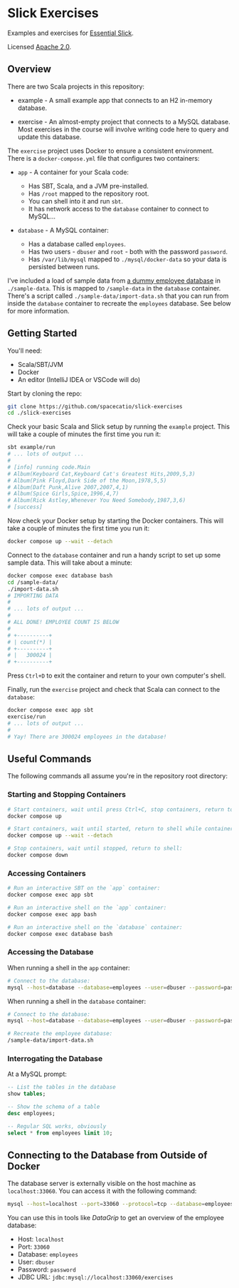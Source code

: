 # Slick Exercises

Examples and exercises for
[Essential Slick](https://underscore.io/training/courses/essential-slick).

Licensed [Apache 2.0](https://www.apache.org/licenses/LICENSE-2.0).

## Overview

There are two Scala projects in this repository:

- example - A small example app that connects to an H2 in-memory database.

- exercise - An almost-empty project that connects to a MySQL database.
  Most exercises in the course will involve writing code here
  to query and update this database.

The `exercise` project uses Docker to ensure a consistent environment.
There is a `docker-compose.yml` file that configures two containers:

- `app` - A container for your Scala code:

  - Has SBT, Scala, and a JVM pre-installed.
  - Has `/root` mapped to the repository root.
  - You can shell into it and run `sbt`.
  - It has network access to the `database` container to connect to MySQL...

- `database` - A MySQL container:

  - Has a database called `employees`.
  - Has two users - `dbuser` and `root` - both with the password `password`.
  - Has `/var/lib/mysql` mapped to `./mysql/docker-data` so your data is persisted between runs.

I've included a load of sample data from
[a dummy employee database](https://github.com/datacharmer/test_db) in `./sample-data`.
This is mapped to `/sample-data` in the `database` container.
There's a script called `./sample-data/import-data.sh`
that you can run from inside the `database` container to recreate the `employees` database.
See below for more information.

## Getting Started

You'll need:

- Scala/SBT/JVM
- Docker
- An editor (IntelliJ IDEA or VSCode will do)

Start by cloning the repo:

```bash
git clone https://github.com/spacecatio/slick-exercises
cd ./slick-exercises
```

Check your basic Scala and Slick setup by running the `example` project.
This will take a couple of minutes the first time you run it:

```bash
sbt example/run
# ... lots of output ...
#
# [info] running code.Main
# Album(Keyboard Cat,Keyboard Cat's Greatest Hits,2009,5,3)
# Album(Pink Floyd,Dark Side of the Moon,1978,5,5)
# Album(Daft Punk,Alive 2007,2007,4,1)
# Album(Spice Girls,Spice,1996,4,7)
# Album(Rick Astley,Whenever You Need Somebody,1987,3,6)
# [success]
```

Now check your Docker setup by starting the Docker containers.
This will take a couple of minutes the first time you run it:

```bash
docker compose up --wait --detach
```

Connect to the `database` container and run a handy script to set up some sample data.
This will take about a minute:

```bash
docker compose exec database bash
cd /sample-data/
./import-data.sh
# IMPORTING DATA
#
# ... lots of output ...
#
# ALL DONE! EMPLOYEE COUNT IS BELOW
#
# +----------+
# | count(*) |
# +----------+
# |   300024 |
# +----------+
```

Press `Ctrl+D` to exit the container and return to your own computer's shell.

Finally, run the `exercise` project and check that Scala can connect to the `database`:

```bash
docker compose exec app sbt
exercise/run
# ... lots of output ...
#
# Yay! There are 300024 employees in the database!
```

## Useful Commands

The following commands all assume you're in the repository root directory:

### Starting and Stopping Containers

```bash
# Start containers, wait until press Ctrl+C, stop containers, return to shell:
docker compose up

# Start containers, wait until started, return to shell while containers still running:
docker compose up --wait --detach

# Stop containers, wait until stopped, return to shell:
docker compose down
```

### Accessing Containers

```bash
# Run an interactive SBT on the `app` container:
docker compose exec app sbt

# Run an interactive shell on the `app` container:
docker compose exec app bash

# Run an interactive shell on the `database` container:
docker compose exec database bash
```

### Accessing the Database

When running a shell in the `app` container:

```bash
# Connect to the database:
mysql --host=database --database=employees --user=dbuser --password=password
```

When running a shell in the `database` container:

```bash
# Connect to the database:
mysql --host=database --database=employees --user=dbuser --password=password

# Recreate the employee database:
/sample-data/import-data.sh
```

### Interrogating the Database

At a MySQL prompt:

```sql
-- List the tables in the database
show tables;

-- Show the schema of a table
desc employees;

-- Regular SQL works, obviously
select * from employees limit 10;
```

## Connecting to the Database from Outside of Docker

The database server is externally visible on the host machine as `localhost:33060`.
You can access it with the following command:

```bash
mysql --host=localhost --port=33060 --protocol=tcp --database=employees --user=dbuser --password=password
```

You can use this in tools like _DataGrip_ to get an overview of the employee database:

- Host: `localhost`
- Port: `33060`
- Database: `employees`
- User: `dbuser`
- Password: `password`
- JDBC URL: `jdbc:mysql://localhost:33060/exercises`
